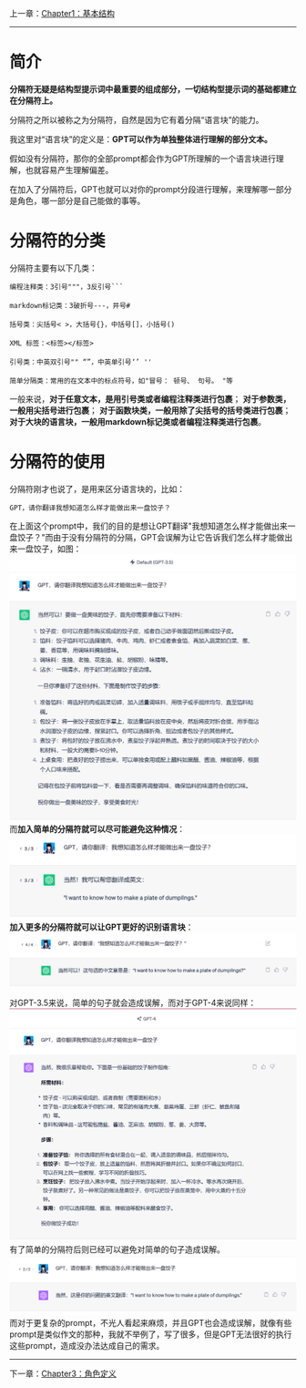 上一章：[Chapter1：基本结构](Chapter1%EF%BC%9A%E5%9F%BA%E6%9C%AC%E7%BB%93%E6%9E%84.md)
___
# 简介
**分隔符无疑是结构型提示词中最重要的组成部分，一切结构型提示词的基础都建立在分隔符上。**

分隔符之所以被称之为分隔符，自然是因为它有着分隔“语言块”的能力。

我这里对“语言块”的定义是：**GPT可以作为单独整体进行理解的部分文本。**

假如没有分隔符，那你的全部prompt都会作为GPT所理解的一个语言块进行理解，也就容易产生理解偏差。

在加入了分隔符后，GPT也就可以对你的prompt分段进行理解，来理解哪一部分是角色，哪一部分是自己能做的事等。

# 分隔符的分类
分隔符主要有以下几类：
```text
编程注释类：3引号"""，3反引号```

markdown标记类：3破折号---，井号#

括号类：尖括号< >，大括号{}，中括号[]，小括号()

XML 标签：<标签></标签>

引号类：中英双引号"" “”，中英单引号‘’ ''

简单分隔类：常用的在文本中的标点符号，如"冒号： 顿号、 句号。 "等
```
一般来说，**对于任意文本，是用引号类或者编程注释类进行包裹**；
**对于参数类，一般用尖括号进行包裹**；
**对于函数块类，一般用除了尖括号的括号类进行包裹**；
**对于大块的语言块，一般用markdown标记类或者编程注释类进行包裹**。

# 分隔符的使用
分隔符刚才也说了，是用来区分语言块的，比如：

`GPT，请你翻译我想知道怎么样才能做出来一盘饺子？`

在上面这个prompt中，我们的目的是想让GPT翻译"我想知道怎么样才能做出来一盘饺子？"而由于没有分隔符的分隔，GPT会误解为让它告诉我们怎么样才能做出来一盘饺子，如图：![Pasted image 20230731085515](../attachments/Pasted%20image%2020230731085515.png)
而**加入简单的分隔符就可以尽可能避免这种情况**：
![Pasted image 20230731085617](../attachments/Pasted%20image%2020230731085617.png)
**加入更多的分隔符就可以让GPT更好的识别语言块**：![Pasted image 20230731085644](../attachments/Pasted%20image%2020230731085644.png)

对GPT-3.5来说，简单的句子就会造成误解，而对于GPT-4来说同样：
![Pasted image 20230731085921](../attachments/Pasted%20image%2020230731085921.png)
有了简单的分隔符后则已经可以避免对简单的句子造成误解。
![Pasted image 20230731085941](../attachments/Pasted%20image%2020230731085941.png)
而对于更复杂的prompt，不光人看起来麻烦，并且GPT也会造成误解，就像有些prompt是类似作文的那种，我就不举例了，写了很多，但是GPT无法很好的执行这些prompt，造成没办法达成自己的需求。
___
下一章：[Chapter3：角色定义](Chapter3%EF%BC%9A%E8%A7%92%E8%89%B2%E5%AE%9A%E4%B9%89.md)
